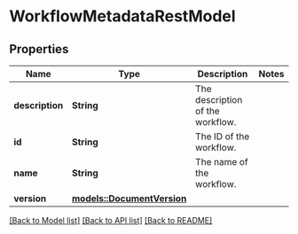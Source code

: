 # WorkflowMetadataRestModel

## Properties

Name | Type | Description | Notes
------------ | ------------- | ------------- | -------------
**description** | **String** | The description of the workflow. | 
**id** | **String** | The ID of the workflow. | 
**name** | **String** | The name of the workflow. | 
**version** | [**models::DocumentVersion**](DocumentVersion.md) |  | 

[[Back to Model list]](../README.md#documentation-for-models) [[Back to API list]](../README.md#documentation-for-api-endpoints) [[Back to README]](../README.md)


